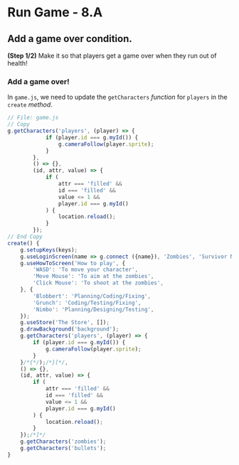 # Run Game - 8.A

## Add a game over condition.

**(Step 1/2)** Make it so that players get a game over when they run out of health!

### Add a game over!

In `game.js`, we need to update the `getCharacters` _function_ for `players` in the `create` _method_.

``` javascript
// File: game.js
// Copy
g.getCharacters('players', (player) => {
			if (player.id === g.myId()) {
				g.cameraFollow(player.sprite);
			}
		},
		() => {},
		(id, attr, value) => {
			if (
				attr === 'filled' &&
				id === 'filled' &&
				value <= 1 &&
				player.id === g.myId()
			) {
				location.reload();
			}
		});
// End Copy
create() {
	g.setupKeys(keys);
	g.useLoginScreen(name => g.connect ({name}), 'Zombies', 'Survivor Name', 'Start!');
	g.useHowToScreen('How to play', {
		'WASD': 'To move your character',
		'Move Mouse': 'To aim at the zombies',
		'Click Mouse': 'To shoot at the zombies',
	}, {
		'Blobbert': 'Planning/Coding/Fixing',
		'Grunch': 'Coding/Testing/Fixing',
		'Nimbo': 'Planning/Designing/Testing',
	});
	g.useStore('The Store', []);
	g.drawBackground('background');
	g.getCharacters('players', (player) => {
		if (player.id === g.myId()) {
			g.cameraFollow(player.sprite);
		}
	}/*{*/);/*}[*/,
	() => {},
	(id, attr, value) => {
		if (
			attr === 'filled' &&
			id === 'filled' &&
			value <= 1 &&
			player.id === g.myId()
		) {
			location.reload();
		}
	});/*]*/
	g.getCharacters('zombies');
	g.getCharacters('bullets');
}
```
